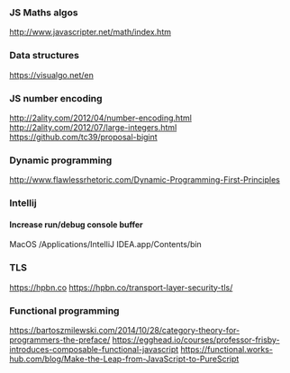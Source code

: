 ### JS Maths algos
http://www.javascripter.net/math/index.htm


### Data structures
https://visualgo.net/en


### JS number encoding
http://2ality.com/2012/04/number-encoding.html
http://2ality.com/2012/07/large-integers.html
https://github.com/tc39/proposal-bigint


### Dynamic programming
http://www.flawlessrhetoric.com/Dynamic-Programming-First-Principles


### Intellij

#### Increase run/debug console buffer

MacOS
/Applications/IntelliJ IDEA.app/Contents/bin

### TLS

https://hpbn.co
https://hpbn.co/transport-layer-security-tls/

### Functional programming

https://bartoszmilewski.com/2014/10/28/category-theory-for-programmers-the-preface/
https://egghead.io/courses/professor-frisby-introduces-composable-functional-javascript
https://functional.works-hub.com/blog/Make-the-Leap-from-JavaScript-to-PureScript
